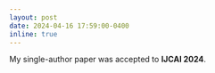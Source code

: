 ```yaml
---
layout: post
date: 2024-04-16 17:59:00-0400
inline: true
---
```


My single-author paper was accepted to **IJCAI 2024**. 
